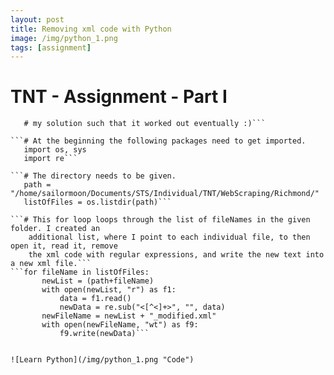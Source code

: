 ```yaml
---
layout: post
title: Removing xml code with Python
image: /img/python_1.png
tags: [assignment]
---
```


# TNT - Assignment - Part I

```# Special Thanks to Regina Jonach for sharing her solution online, which helped me tinkering
   # my solution such that it worked out eventually :)```

```# At the beginning the following packages need to get imported.
   import os, sys
   import re```

```# The directory needs to be given.
   path = "/home/sailormoon/Documents/STS/Individual/TNT/WebScraping/Richmond/"
   listOfFiles = os.listdir(path)```

```# This for loop loops through the list of fileNames in the given folder. I created an
    additional list, where I point to each individual file, to then open it, read it, remove   
    the xml code with regular expressions, and write the new text into a new xml file.```
```for fileName in listOfFiles:
       newList = (path+fileName)
       with open(newList, "r") as f1:
           data = f1.read()
           newData = re.sub("<[^<]+>", "", data)
       newFileName = newList + "_modified.xml"
       with open(newFileName, "wt") as f9:
           f9.write(newData)```


![Learn Python](/img/python_1.png "Code")


